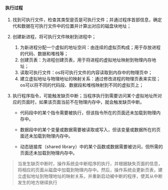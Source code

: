 #### 执行过程

1. 找到可执行文件，检查其类型是否是可执⾏⽂件；并通过程序⾸部信息，确定代和数据在可执⾏⽂件中的位置并计算出对应的磁盘块地址；

2. 创建新进程，将可执行文件映射到进程中；

   1. 为新进程分配一个虚拟的地址空间：由连续的虚拟页构成；用于存放进程的代码、数据和堆栈等；
   2. 创建页表：为进程创建页表，用于将进程的虚拟地址映射到物理内存地址；
   3. 读取可执行文件：os将可执行文件的内容读取到内存中的物理页中；
   4. 建立虚拟地址与物理地址的映射关系：通过修改进程的物理页表来实现；os可以将不同的代码段、数据段和堆栈映射到不同的虚拟页上；

3. 执行程序指令，可能触发缺页中断；当程序执行到需要访问某个虚拟地址所对应的页面时，如果该页面当前不在物理内存中，就会触发缺页中断。

   - 代码段中的某个指令需要被执行，但该指令所在的页面还未加载到物理内存中。

   - 数据段中的某个变量或数据需要被读取或写入，但该变量或数据所在的页面还未加载到物理内存中。

   - 动态链接库（shared library）中的某个函数或数据需要被访问，但所需的页面还未加载到物理内存中。



> 当发生缺页中断时，操作系统会中断程序的执行，并根据缺失页面的信息，将相应的页面从磁盘中加载到物理内存中。然后，操作系统会更新页表，建立虚拟地址到物理地址的映射关系，并重新启动被中断的程序，使其从中断发生的地方继续执行